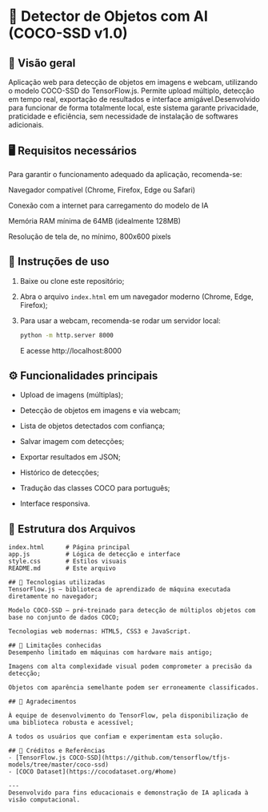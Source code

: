 # 🔎 Detector de Objetos com AI (COCO-SSD v1.0)

## 📘 Visão geral
Aplicação web para detecção de objetos em imagens e webcam, utilizando o modelo COCO-SSD do TensorFlow.js. Permite upload múltiplo, detecção em tempo real, exportação de resultados e interface amigável.Desenvolvido para funcionar de forma totalmente local, este sistema garante privacidade, praticidade e eficiência, sem necessidade de instalação de softwares adicionais.

## 🖥️ Requisitos necessários
Para garantir o funcionamento adequado da aplicação, recomenda-se:

Navegador compatível (Chrome, Firefox, Edge ou Safari)

Conexão com a internet para carregamento do modelo de IA

Memória RAM mínima de 64MB (idealmente 128MB)

Resolução de tela de, no mínimo, 800x600 pixels

## 📂 Instruções de uso
1. Baixe ou clone este repositório;
   
2. Abra o arquivo `index.html` em um navegador moderno (Chrome, Edge, Firefox);
   
3. Para usar a webcam, recomenda-se rodar um servidor local:
   ```sh
   python -m http.server 8000
   ```
   E acesse http://localhost:8000

## ⚙️ Funcionalidades principais
- Upload de imagens (múltiplas);
  
- Detecção de objetos em imagens e via webcam;
  
- Lista de objetos detectados com confiança;
  
- Salvar imagem com detecções;
  
- Exportar resultados em JSON;

- Histórico de detecções;
  
- Tradução das classes COCO para português;
  
- Interface responsiva.

## 🌉 Estrutura dos Arquivos
```
index.html      # Página principal
app.js          # Lógica de detecção e interface
style.css       # Estilos visuais
README.md       # Este arquivo

## 🧩 Tecnologias utilizadas
TensorFlow.js — biblioteca de aprendizado de máquina executada diretamente no navegador;

Modelo COCO-SSD — pré-treinado para detecção de múltiplos objetos com base no conjunto de dados COCO;

Tecnologias web modernas: HTML5, CSS3 e JavaScript.

## 🚨 Limitações conhecidas
Desempenho limitado em máquinas com hardware mais antigo;

Imagens com alta complexidade visual podem comprometer a precisão da detecção;

Objetos com aparência semelhante podem ser erroneamente classificados.

## 🤝 Agradecimentos

À equipe de desenvolvimento do TensorFlow, pela disponibilização de uma biblioteca robusta e acessível;

A todos os usuários que confiam e experimentam esta solução.

## 📜 Créditos e Referências
- [TensorFlow.js COCO-SSD](https://github.com/tensorflow/tfjs-models/tree/master/coco-ssd)
- [COCO Dataset](https://cocodataset.org/#home)

---
Desenvolvido para fins educacionais e demonstração de IA aplicada à visão computacional. 
